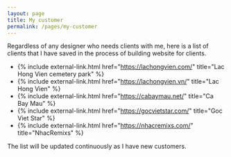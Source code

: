 ```yaml
---
layout: page
title: My customer
permalink: /pages/my-customer
---
```


Regardless of any designer who needs clients with me, here is a list of clients that I have saved in the process of building website for clients.

- {% include external-link.html href="https://lachongvien.com/" title="Lac Hong Vien cemetery park" %}
- {% include external-link.html href="https://lachongvien.vn/" title="Lac Hong Vien" %}
- {% include external-link.html href="https://cabaymau.net/" title="Ca Bay Mau" %}
- {% include external-link.html href="https://gocvietstar.com/" title="Goc Viet Star" %}
- {% include external-link.html href="https://nhacremixs.com/" title="NhacRemixs" %}

The list will be updated continuously as I have new customers.

